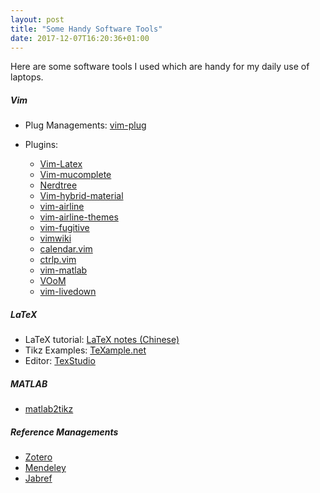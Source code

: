 ```yaml
---
layout: post
title: "Some Handy Software Tools"
date: 2017-12-07T16:20:36+01:00
---
```

Here are some software tools I used which are handy for my daily use of laptops.
<!--more-->
##### Vim 

* Plug Managements: [vim-plug](https://github.com/junegunn/vim-plug)

* Plugins: 
	* [Vim-Latex](https://github.com/vim-latex/vim-latex)
	* [Vim-mucomplete](https://github.com/lifepillar/vim-mucomplete)
	* [Nerdtree](https://github.com/scrooloose/nerdtree)
	* [Vim-hybrid-material](https://github.com/kristijanhusak/vim-hybrid-material)
	* [vim-airline](https://github.com/vim-airline/vim-airline)
	* [vim-airline-themes](https://github.com/vim-airline/vim-airline-themes)
	* [vim-fugitive](https://github.com/tpope/vim-fugitive)
	* [vimwiki](https://github.com/vimwiki/vimwiki)
	* [calendar.vim](https://github.com/itchyny/calendar.vim)
	* [ctrlp.vim](https://github.com/ctrlpvim/ctrlp.vim)
	* [vim-matlab](https://github.com/lazywei/vim-matlab)
	* [VOoM](https://github.com/vim-voom/VOoM)
	* [vim-livedown](https://github.com/shime/vim-livedown)

##### LaTeX

* LaTeX tutorial: [LaTeX notes (Chinese)](https://dralpha.altervista.org/zh/tech/lnotes2.pdf)
* Tikz Examples: [TeXample.net](https://www.texample.net)
* Editor: [TexStudio](https://www.texstudio.org/)

##### MATLAB 

* [matlab2tikz](https://github.com/matlab2tikz/matlab2tikz)

##### Reference Managements 

* [Zotero](https://www.zotero.org/)
* [Mendeley](https://www.zotero.org/)
* [Jabref](https://www.jabref.org/) 
